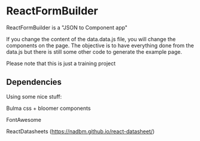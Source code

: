 # ReactFormBuilder

ReactFormBuilder is a "JSON to Component app"

If you change the content of the data.data.js file, you will change the components on the page. The objective is to have everything done from the data.js but there is still some other code to generate the example page.

Please note that this is just a training project


## Dependencies
Using some nice stuff:

Bulma css + bloomer components

FontAwesome

ReactDatasheets (https://nadbm.github.io/react-datasheet/)

